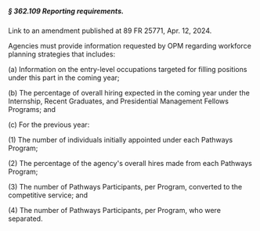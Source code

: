 ##### § 362.109 Reporting requirements. #####

Link to an amendment published at 89 FR 25771, Apr. 12, 2024.

Agencies must provide information requested by OPM regarding workforce planning strategies that includes:

(a) Information on the entry-level occupations targeted for filling positions under this part in the coming year;

(b) The percentage of overall hiring expected in the coming year under the Internship, Recent Graduates, and Presidential Management Fellows Programs; and

(c) For the previous year:

(1) The number of individuals initially appointed under each Pathways Program;

(2) The percentage of the agency's overall hires made from each Pathways Program;

(3) The number of Pathways Participants, per Program, converted to the competitive service; and

(4) The number of Pathways Participants, per Program, who were separated.